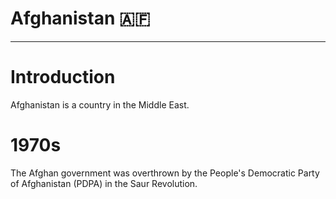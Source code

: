 # Afghanistan 🇦🇫


---
# Introduction
Afghanistan is a country in the Middle East. 

# 1970s
The Afghan government was overthrown by the People's Democratic Party of Afghanistan (PDPA) in the Saur Revolution. 

#